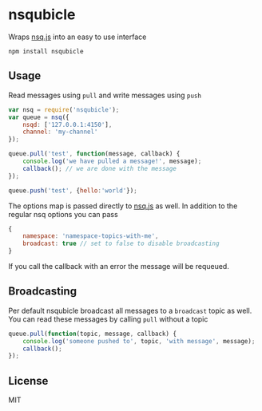 # nsqubicle

Wraps [nsq.js](https://github.com/segmentio/nsq.js) into an easy to use interface

	npm install nsqubicle

## Usage

Read messages using `pull` and write messages using `push`

``` js
var nsq = require('nsqubicle');
var queue = nsq({
	nsqd: ['127.0.0.1:4150'],
	channel: 'my-channel'
});

queue.pull('test', function(message, callback) {
	console.log('we have pulled a message!', message);
	callback(); // we are done with the message
});

queue.push('test', {hello:'world'});
```

The options map is passed directly to [nsq.js](https://github.com/segmentio/nsq.js) as well.
In addition to the regular nsq options you can pass

``` js
{
	namespace: 'namespace-topics-with-me',
	broadcast: true // set to false to disable broadcasting
}
```

If you call the callback with an error the message will be requeued.

## Broadcasting

Per default nsqubicle broadcast all messages to a `broadcast` topic as well.
You can read these messages by calling `pull` without a topic

``` js
queue.pull(function(topic, message, callback) {
	console.log('someone pushed to', topic, 'with message', message);
	callback();
});
```

## License

MIT
